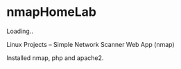 # nmapHomeLab

Loading..

Linux Projects – Simple Network Scanner Web App (nmap)

Installed nmap, php and apache2.

